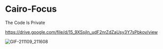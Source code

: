 # Cairo-Focus
The Code Is Private

https://drive.google.com/file/d/15_9XSsjln_udF2nrZdZaUsy3Y7sPbkov/view
 
![GIF-211109_211608](https://user-images.githubusercontent.com/84358773/140991404-e9328ec8-95ce-4455-8cc3-c686fce5e572.gif)
